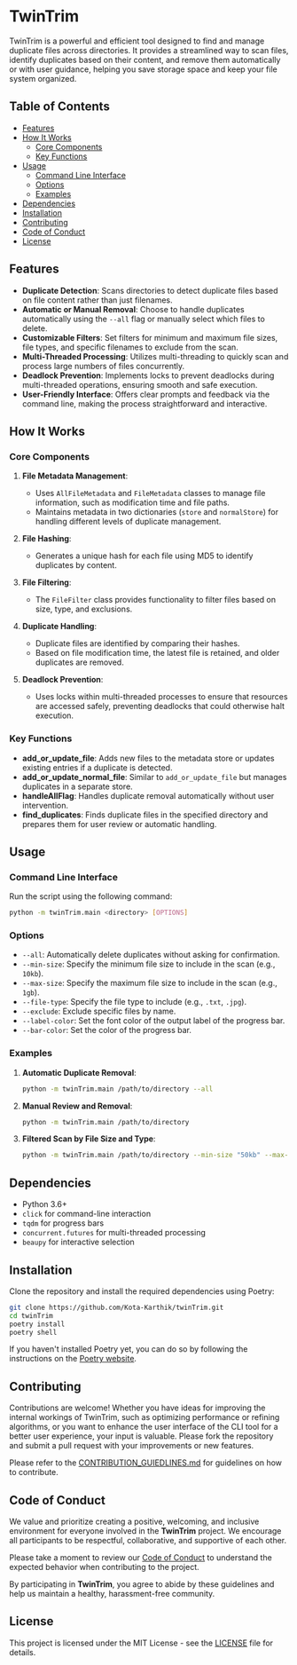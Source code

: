 
# TwinTrim

TwinTrim is a powerful and efficient tool designed to find and manage duplicate files across directories. It provides a streamlined way to scan files, identify duplicates based on their content, and remove them automatically or with user guidance, helping you save storage space and keep your file system organized.

## Table of Contents

- [Features](#features)
- [How It Works](#how-it-works)
	- [Core Components](#core-components)
	- [Key Functions](#key-functions)
- [Usage](#usage)
	- [Command Line Interface](#command-line-interface)
	- [Options](#options)
	- [Examples](#examples)
- [Dependencies](#dependencies)
- [Installation](#installation)
- [Contributing](#contributing)
- [Code of Conduct](#code-of-conduct)
- [License](#license)

## Features

- **Duplicate Detection**: Scans directories to detect duplicate files based on file content rather than just filenames.
- **Automatic or Manual Removal**: Choose to handle duplicates automatically using the `--all` flag or manually select which files to delete.
- **Customizable Filters**: Set filters for minimum and maximum file sizes, file types, and specific filenames to exclude from the scan.
- **Multi-Threaded Processing**: Utilizes multi-threading to quickly scan and process large numbers of files concurrently.
- **Deadlock Prevention**: Implements locks to prevent deadlocks during multi-threaded operations, ensuring smooth and safe execution.
- **User-Friendly Interface**: Offers clear prompts and feedback via the command line, making the process straightforward and interactive.

## How It Works

### Core Components

1. **File Metadata Management**: 
    - Uses `AllFileMetadata` and `FileMetadata` classes to manage file information, such as modification time and file paths.
    - Maintains metadata in two dictionaries (`store` and `normalStore`) for handling different levels of duplicate management.
  
2. **File Hashing**: 
    - Generates a unique hash for each file using MD5 to identify duplicates by content.
  
3. **File Filtering**:
    - The `FileFilter` class provides functionality to filter files based on size, type, and exclusions.
  
4. **Duplicate Handling**:
    - Duplicate files are identified by comparing their hashes.
    - Based on file modification time, the latest file is retained, and older duplicates are removed.
  
5. **Deadlock Prevention**:
    - Uses locks within multi-threaded processes to ensure that resources are accessed safely, preventing deadlocks that could otherwise halt execution.

### Key Functions

- **add_or_update_file**: Adds new files to the metadata store or updates existing entries if a duplicate is detected.
- **add_or_update_normal_file**: Similar to `add_or_update_file` but manages duplicates in a separate store.
- **handleAllFlag**: Handles duplicate removal automatically without user intervention.
- **find_duplicates**: Finds duplicate files in the specified directory and prepares them for user review or automatic handling.

## Usage

### Command Line Interface

Run the script using the following command:
```bash
python -m twinTrim.main <directory> [OPTIONS]
```

### Options

- `--all`: Automatically delete duplicates without asking for confirmation.
- `--min-size`: Specify the minimum file size to include in the scan (e.g., `10kb`).
- `--max-size`: Specify the maximum file size to include in the scan (e.g., `1gb`).
- `--file-type`: Specify the file type to include (e.g., `.txt`, `.jpg`).
- `--exclude`: Exclude specific files by name.
- `--label-color`: Set the font color of the output label of the progress bar.
- `--bar-color`: Set the color of the progress bar.

### Examples

1. **Automatic Duplicate Removal**:
    ```bash
    python -m twinTrim.main /path/to/directory --all
    ```

2. **Manual Review and Removal**:
    ```bash
    python -m twinTrim.main /path/to/directory
    ```

3. **Filtered Scan by File Size and Type**:
    ```bash
    python -m twinTrim.main /path/to/directory --min-size "50kb" --max-size "500mb" --file-type "txt"
    ```

## Dependencies

- Python 3.6+
- `click` for command-line interaction
- `tqdm` for progress bars
- `concurrent.futures` for multi-threaded processing
- `beaupy` for interactive selection

## Installation

Clone the repository and install the required dependencies using Poetry:

```bash
git clone https://github.com/Kota-Karthik/twinTrim.git
cd twinTrim
poetry install
poetry shell
```

If you haven't installed Poetry yet, you can do so by following the instructions on the [Poetry website](https://python-poetry.org/docs/#installation).

## Contributing

Contributions are welcome! Whether you have ideas for improving the internal workings of TwinTrim, such as optimizing performance or refining algorithms, or you want to enhance the user interface of the CLI tool for a better user experience, your input is valuable. Please fork the repository and submit a pull request with your improvements or new features.

Please refer to the [CONTRIBUTION_GUIEDLINES.md](./CONTRIBUTION_GUIDELINES.md) for guidelines on how to contribute.

## Code of Conduct

We value and prioritize creating a positive, welcoming, and inclusive environment for everyone involved in the **TwinTrim** project. We encourage all participants to be respectful, collaborative, and supportive of each other.

Please take a moment to review our [Code of Conduct](./CODE_OF_CONDUCT.md) to understand the expected behavior when contributing to the project.

By participating in **TwinTrim**, you agree to abide by these guidelines and help us maintain a healthy, harassment-free community.

## License

This project is licensed under the MIT License - see the [LICENSE](LICENSE) file for details.


